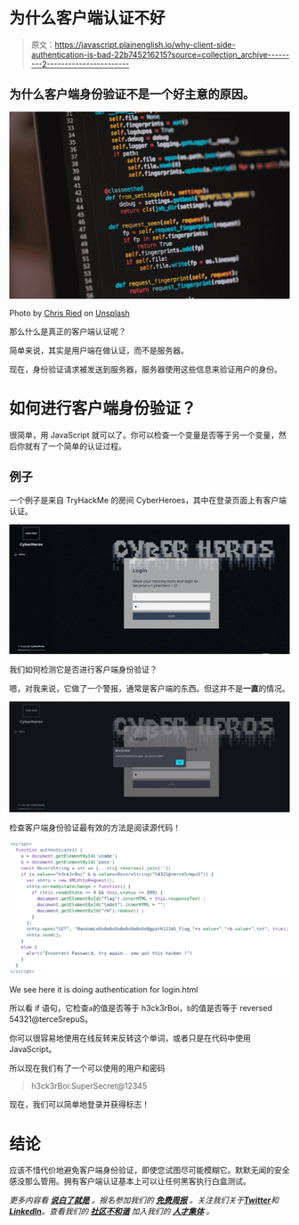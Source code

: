 # 为什么客户端认证不好

> 原文：<https://javascript.plainenglish.io/why-client-side-authentication-is-bad-22b745216215?source=collection_archive---------2----------------------->

## 为什么客户端身份验证不是一个好主意的原因。

![](img/f49489770ef2de4eb7d4f91ec93fd199.png)

Photo by [Chris Ried](https://unsplash.com/@cdr6934?utm_source=medium&utm_medium=referral) on [Unsplash](https://unsplash.com?utm_source=medium&utm_medium=referral)

那么什么是真正的客户端认证呢？

简单来说，其实是用户端在做认证，而不是服务器。

现在，身份验证请求被发送到服务器，服务器使用这些信息来验证用户的身份。

# 如何进行客户端身份验证？

很简单，用 JavaScript 就可以了。你可以检查一个变量是否等于另一个变量，然后你就有了一个简单的认证过程。

## 例子

一个例子是来自 TryHackMe 的房间 CyberHeroes，其中在登录页面上有客户端认证。

![](img/70070de6f988fe5bcdf6398339b2bf3d.png)

我们如何检测它是否进行客户端身份验证？

嗯，对我来说，它做了一个警报，通常是客户端的东西。但这并不是**一直**的情况。

![](img/5b69c0aeffc3c184cabea5782f5a6a79.png)

检查客户端身份验证最有效的方法是阅读源代码！

![](img/303e5f4f1fedc88ed44c1eb2ec4cc5a2.png)

We see here it is doing authentication for login.html

所以看 if 语句，它检查`a`的值是否等于 h3ck3rBoi，`b`的值是否等于 reversed 54321@terceSrepuS。

你可以很容易地使用在线反转来反转这个单词，或者只是在代码中使用 JavaScript。

所以现在我们有了一个可以使用的用户和密码

> h3ck3rBoi:SuperSecret@12345

现在，我们可以简单地登录并获得标志！

# 结论

应该不惜代价地避免客户端身份验证，即使您试图尽可能模糊它。默默无闻的安全感没那么管用。拥有客户端认证基本上可以让任何黑客执行白盒测试。

*更多内容看* [***说白了就是***](https://plainenglish.io/) *。报名参加我们的* [***免费周报***](http://newsletter.plainenglish.io/) *。关注我们关于*[***Twitter***](https://twitter.com/inPlainEngHQ)*和*[***LinkedIn***](https://www.linkedin.com/company/inplainenglish/)*。查看我们的* [***社区不和谐***](https://discord.gg/GtDtUAvyhW) *加入我们的* [***人才集体***](https://inplainenglish.pallet.com/talent/welcome) *。*